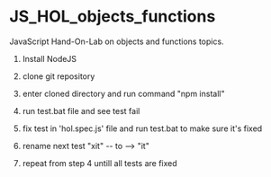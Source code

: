 # JS_HOL_objects_functions

JavaScript Hand-On-Lab on objects and functions topics.

1) Install NodeJS

2) clone git repository

3) enter cloned directory and run command "npm install"

4) run test.bat file and see test fail

5) fix test in 'hol.spec.js' file and run test.bat to make sure it's fixed

6) rename next test "xit" -- to --> "it"

7) repeat from step 4 untill all tests are fixed
